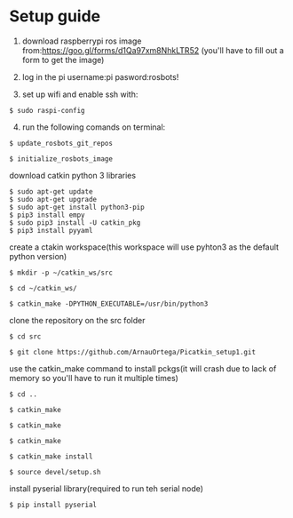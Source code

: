 # Setup guide

1. download raspberrypi ros image from:https://goo.gl/forms/d1Qa97xm8NhkLTR52 (you'll have to fill out a form to get the image)

2. log in the pi username:pi pasword:rosbots!

3. set up wifi and enable ssh with:
```
$ sudo raspi-config
```
4. run the following comands on terminal:
```
$ update_rosbots_git_repos

$ initialize_rosbots_image
```
download catkin python 3 libraries
```
$ sudo apt-get update
$ sudo apt-get upgrade
$ sudo apt-get install python3-pip
$ pip3 install empy
$ sudo pip3 install -U catkin_pkg
$ pip3 install pyyaml
```
create a ctakin workspace(this workspace will use pyhton3 as the default python version)
```
$ mkdir -p ~/catkin_ws/src

$ cd ~/catkin_ws/

$ catkin_make -DPYTHON_EXECUTABLE=/usr/bin/python3
```
clone the repository on the src folder
```
$ cd src

$ git clone https://github.com/ArnauOrtega/Picatkin_setup1.git
```
use the catkin_make command to install pckgs(it will crash due to lack of memory so you'll have to run it multiple times)
```
$ cd ..

$ catkin_make

$ catkin_make

$ catkin_make

$ catkin_make install

$ source devel/setup.sh
```
install pyserial library(required to run teh serial node)
```
$ pip install pyserial
```
